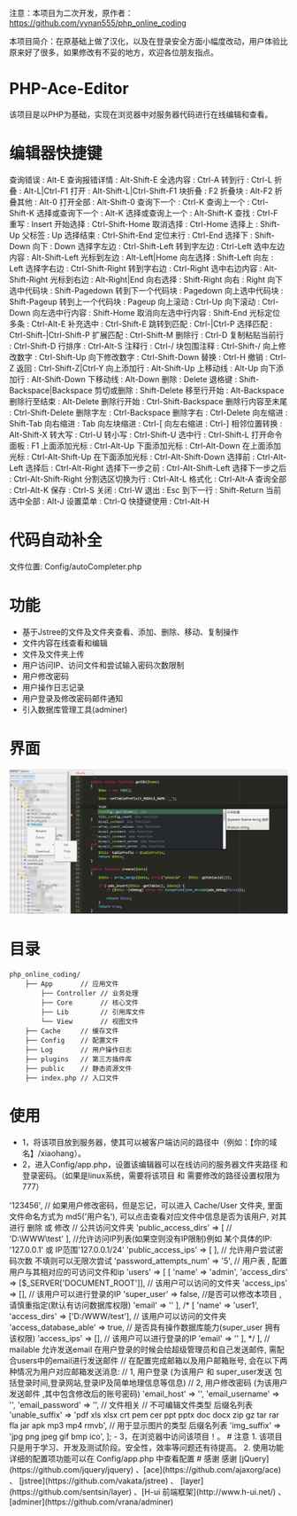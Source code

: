 注意：本项目为二次开发，原作者：https://github.com/yynan555/php_online_coding

本项目简介：在原基础上做了汉化，以及在登录安全方面小幅度改动，用户体验比原来好了很多，如果修改有不妥的地方，欢迎各位朋友指点。

# PHP-Ace-Editor
该项目是以PHP为基础，实现在浏览器中对服务器代码进行在线编辑和查看。

# 编辑器快捷键
查询错误 : Alt-E
查询报错详情 : Alt-Shift-E
全选内容 : Ctrl-A
转到行 : Ctrl-L
折叠 : Alt-L|Ctrl-F1
打开 : Alt-Shift-L|Ctrl-Shift-F1
块折叠 : F2
折叠块 : Alt-F2
折叠其他 : Alt-0
打开全部 : Alt-Shift-0
查询下一个 : Ctrl-K
查询上一个 : Ctrl-Shift-K
选择或查询下一个 : Alt-K
选择或查询上一个 : Alt-Shift-K
查找 : Ctrl-F
重写 : Insert
开始选择 : Ctrl-Shift-Home
取消选择 : Ctrl-Home
选择上 : Shift-Up
父标签 : Up
选择结束 : Ctrl-Shift-End
定位末行 : Ctrl-End
选择下 : Shift-Down
向下 : Down
选择字左边 : Ctrl-Shift-Left
转到字左边 : Ctrl-Left
选中左边内容 : Alt-Shift-Left
光标到左边 : Alt-Left|Home
向左选择 : Shift-Left
向左 : Left
选择字右边 : Ctrl-Shift-Right
转到字右边 : Ctrl-Right
选中右边内容 : Alt-Shift-Right
光标到右边 : Alt-Right|End
向右选择 : Shift-Right
向右 : Right
向下选中代码块 : Shift-Pagedown
转到下一个代码块 : Pagedown
向上选中代码块 : Shift-Pageup
转到上一个代码块 : Pageup
向上滚动 : Ctrl-Up
向下滚动 : Ctrl-Down
向左选中行内容 : Shift-Home
取消向左选中行内容 : Shift-End
光标定位多条 : Ctrl-Alt-E
补充选中 : Ctrl-Shift-E
跳转到匹配 : Ctrl-\|Ctrl-P
选择匹配 : Ctrl-Shift-\|Ctrl-Shift-P
扩展匹配 : Ctrl-Shift-M
删除行 : Ctrl-D
复制粘贴当前行 : Ctrl-Shift-D
行排序 : Ctrl-Alt-S
注释行 : Ctrl-/
块包围注释 : Ctrl-Shift-/
向上修改数字 : Ctrl-Shift-Up
向下修改数字 : Ctrl-Shift-Down
替换 : Ctrl-H
撤销 : Ctrl-Z
返回 : Ctrl-Shift-Z|Ctrl-Y
向上添加行 : Alt-Shift-Up
上移动线 : Alt-Up
向下添加行 : Alt-Shift-Down
下移动线 : Alt-Down
删除 : Delete
退格键 : Shift-Backspace|Backspace
剪切或删除 : Shift-Delete
移至行开始 : Alt-Backspace
删除行至结束 : Alt-Delete
删除行开始 : Ctrl-Shift-Backspace
删除行内容至末尾 : Ctrl-Shift-Delete
删除字左 : Ctrl-Backspace
删除字右 : Ctrl-Delete
向左缩进 : Shift-Tab
向右缩进 : Tab
向左块缩进 : Ctrl-[
向左右缩进 : Ctrl-]
相邻位置转换 : Alt-Shift-X
转大写 : Ctrl-U
转小写 : Ctrl-Shift-U
选中行 : Ctrl-Shift-L
打开命令面板 : F1
上面添加光标 : Ctrl-Alt-Up
下面添加光标 : Ctrl-Alt-Down
在上面添加光标 : Ctrl-Alt-Shift-Up
在下面添加光标 : Ctrl-Alt-Shift-Down
选择前 : Ctrl-Alt-Left
选择后 : Ctrl-Alt-Right
选择下一步之前 : Ctrl-Alt-Shift-Left
选择下一步之后 : Ctrl-Alt-Shift-Right
分割选区切换为行 : Ctrl-Alt-L
格式化 : Ctrl-Alt-A
查询全部 : Ctrl-Alt-K
保存 : Ctrl-S
关闭 : Ctrl-W
退出 : Esc
到下一行 : Shift-Return
当前选中全部 : Alt-J
设置菜单 : Ctrl-Q
快捷键使用 : Ctrl-Alt-H

# 代码自动补全
文件位置: Config/autoCompleter.php

# 功能
- 基于Jstree的文件及文件夹查看、添加、删除、移动、复制操作
- 文件内容在线查看和编辑
- 文件及文件夹上传
- 用户访问IP、访问文件和尝试输入密码次数限制
- 用户修改密码
- 用户操作日志记录
- 用户登录及修改密码邮件通知
- 引入数据库管理工具(adminer)

# 界面
![编辑目录及文件](./public/introduction.jpg "php在线代码编辑器")

# 目录

	php_online_coding/
		├── App       // 应用文件
			├── Controller // 业务处理
			├── Core       // 核心文件
			├── Lib        // 引用库文件
			└── View       // 视图文件
		├── Cache     // 缓存文件
		├── Config    // 配置文件
		├── Log       // 用户操作日志
		├── plugins   // 第三方插件库
		├── public    // 静态资源文件
		├── index.php // 入口文件

# 使用
- 1，将该项目放到服务器，使其可以被客户端访问的路径中（例如：【你的域名】/xiaohang）。
- 2，进入Config/app.php，设置该编辑器可以在线访问的服务器文件夹路径 和 登录密码。（如果是linux系统，需要将该项目 和 需要修改的路径设置权限为777）
<?php
return [
    // 注意: 修改配置中的 访问目录(*access_dirs) 后, 需要重新登录.

    // 用户默认密码, 配置用户后默认使用本密码登录, 之后可以自行修改密码
    'default_password' => '123456',
    // 如果用户修改密码，但是忘记，可以进入 Cache/User 文件夹, 里面文件命名方式为 md5('用户名'), 可以点击查看对应文件中信息是否为该用户, 对其进行 删除 或 修改

    // 公共访问文件夹
    'public_access_dirs' => [
        // 'D:\WWW\test'
    ],

    //允许访问IP列表(如果空则没有IP限制)例如 某个具体的IP: '127.0.0.1' 或 IP范围'127.0.0.1/24'
    'public_access_ips' => [
    ],

    // 允许用户尝试密码次数 不填则可以无限次尝试
    'password_attempts_num' => '5',

    // 用户表 , 配置用户与其相对应的可访问文件和ip
    'users' => [
        [
            'name' => 'admin',
            'access_dirs' => [$_SERVER['DOCUMENT_ROOT']], // 该用户可以访问的文件夹
            'access_ips' => [], // 该用户可以进行登录的IP
            'super_user' => false, //是否可以修改本项目 ,请慎重指定(默认有访问数据库权限)
            'email' => ''
        ],
/*         [
            'name' => 'user1',
            'access_dirs' => ['D:/WWW/test'], // 该用户可以访问的文件夹
            'access_database_able' => true, // 是否具有操作数据库能力(super_user 拥有该权限)
            'access_ips' => [], // 该用户可以进行登录的IP
            'email' => ''
        ], */
    ],

    // mailable 允许发送email 在用户登录的时候会给超级管理员和自己发送邮件, 需配合users中的email进行发送邮件
    // 在配置完成邮箱以及用户邮箱账号, 会在以下两种情况为用户对应邮箱发送消息:
    // 1, 用户登录 (为该用户 和 super_user发送 包括登录时间,登录网站,登录IP及简单地理信息等信息)
    // 2, 用户修改密码 (为该用户发送邮件 ,其中包含修改后的账号密码)
    'email_host' => '',
    'email_username' => '',
    'email_password' => '',

    // 文件相关
    // 不可编辑文件类型 后缀名列表
    'unable_suffix' => 'pdf xls xlsx crt pem cer ppt pptx doc docx zip gz tar rar fla jar apk mp3 mp4 rmvb',
    // 用于显示图片的类型 后缀名列表
    'img_suffix' => 'jpg png jpeg gif bmp ico',
];
- 3，在浏览器中访问该项目！。

# 注意
1. 该项目只是用于学习、开发及测试阶段。安全性，效率等问题还有待提高。
2. 使用功能详细的配置项功能可以在 Config/app.php 中查看配置

# 感谢
感谢 [jQuery](https://github.com/jquery/jquery) 、[ace](https://github.com/ajaxorg/ace) 、 [jstree](https://github.com/vakata/jstree) 、 [layer](https://github.com/sentsin/layer) 、[H-ui 前端框架](http://www.h-ui.net/) 、[adminer](https://github.com/vrana/adminer)
